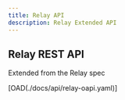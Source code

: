 ```yaml
---
title: Relay API
description: Relay Extended API
---
```


## Relay REST API

Extended from the Relay spec

[OAD(./docs/api/relay-oapi.yaml)]
